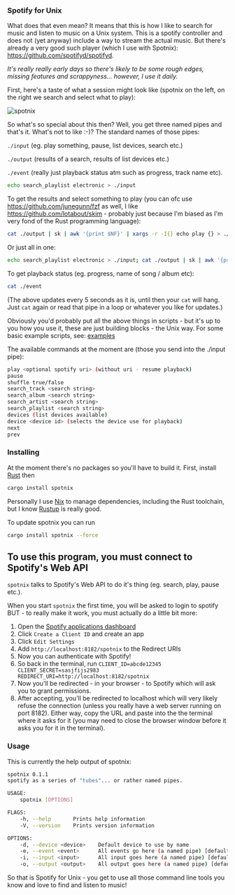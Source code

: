 ### Spotify for Unix

What does that even mean? It means that this is how I like to search for music and listen to music on a Unix system. This is a spotify controller and does not (yet anyway) include a way to stream the actual music. But there's already a very good such player (which I use with Spotnix): https://github.com/spotifyd/spotifyd.

_It's really really early days so there's likely to be some rough edges, missing features and scrappyness... however, I use it daily._

First, here's a taste of what a session might look like (spotnix on the left, on the right we search and select what to play):

![spotnix](https://user-images.githubusercontent.com/28332/67152150-44ed4d80-f2d1-11e9-9637-98adc6ec70ad.gif)


So what's so special about this then? Well, you get three named pipes and that's it. What's not to like :-)? The standard names of those pipes:

`./input` (eg. play something, pause, list devices, search etc.)

`./output` (results of a search, results of list devices etc.)

`./event` (really just playback status atm such as progress, track name etc).

```sh
echo search_playlist electronic > ./input
```

To get the results and select something to play (you can ofc use https://github.com/junegunn/fzf as well, I like https://github.com/lotabout/skim - probably just because I'm biased as I'm very fond of the Rust programming language):

```sh
cat ./output | sk | awk '{print $NF}' | xargs -r -I{} echo play {} > ./input
```

Or just all in one:

```sh
echo search_playlist electronic > ./input; cat ./output | sk | awk '{print $NF}' | xargs -r -I{} echo play {} > ./input
```

To get playback status (eg. progress, name of song / album etc):

```sh
cat ./event
```

(The above updates every 5 seconds as it is, until then your `cat` will hang. Just `cat` again or read that pipe in a loop or whatever you like for updates.)

Obviously you'd probably put all the above things in scripts - but it's up to you how you use it, these are just building blocks - the Unix way. For some basic example scripts, see: [examples](examples/)


The available commands at the moment are (those you send into the ./input pipe):

```sh
play <optional spotify uri> (without uri - resume playback)
pause
shuffle true/false
search_track <search string>
search_album <search string>
search_artist <search string>
search_playlist <search string>
devices (list devices available)
device <device id> (selects the device use for playback)
next
prev
```

### Installing

At the moment there's no packages so you'll have to build it. First, install [Rust](https://www.rust-lang.org/tools/install) then

```bash
cargo install spotnix
```

Personally I use [Nix](https://nixos.org/nix) to manage dependencies, including the Rust toolchain, but I know [Rustup](https://rustup.rs/) is really good.

To update spotnix you can run

```bash
cargo install spotnix --force
```

## To use this program, you must connect to Spotify's Web API

`spotnix` talks to Spotify's Web API to do it's thing (eg. search, play, pause etc.).

When you start `spotnix` the first time, you will be asked to login to spotify BUT - to really make it work, you must actually do a little bit more:

1. Open the [Spotify applications dashboard](https://developer.spotify.com/dashboard/applications)
2. Click `Create a Client ID` and create an app
3. Click `Edit Settings`
4. Add `http://localhost:8182/spotnix` to the Redirect URIs
5. Now you can authenticate with Spotify!
6. So back in the terminal, run `CLIENT_ID=abcde12345 CLIENT_SECRET=sasjfijs2983 REDIRECT_URI=http://localhost:8182/spotnix`
7. Now you'll be redirected - in your browser - to Spotify which will ask you to grant permissions.
8. After accepting, you'll be redirected to localhost which will very likely refuse the connection (unless you really have a web server running on port 8182). Either way, copy the URL and paste into the the terminal where it asks for it (you may need to close the browser window before it asks you for it in the terminal).


### Usage

This is currently the help output of spotnix:

```sh
spotnix 0.1.1
spotify as a series of "tubes"... or rather named pipes.

USAGE:
    spotnix [OPTIONS]

FLAGS:
    -h, --help       Prints help information
    -V, --version    Prints version information

OPTIONS:
    -d, --device <device>    Default device to use by name
    -e, --event <event>      All events go here (a named pipe) [default: ./event]
    -i, --input <input>      All input goes here (a named pipe) [default: ./input]
    -o, --output <output>    All output goes here (a named pipe) [default: ./output]
```

So that is Spotify for Unix - you get to use all those command line tools you know and love to find and listen to music!